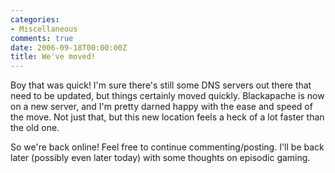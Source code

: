 ```yaml
---
categories:
- Miscellaneous
comments: true
date: 2006-09-18T00:00:00Z
title: We've moved!
---
```


Boy that was quick! I'm sure there's still some DNS servers out there that need to be updated, but things certainly moved quickly. Blackapache is now on a new server, and I'm pretty darned happy with the ease and speed of the move. Not just that, but this new location feels a heck of a lot faster than the old one.

So we're back online! Feel free to continue commenting/posting. I'll be back later (possibly even later today) with some thoughts on episodic gaming.
